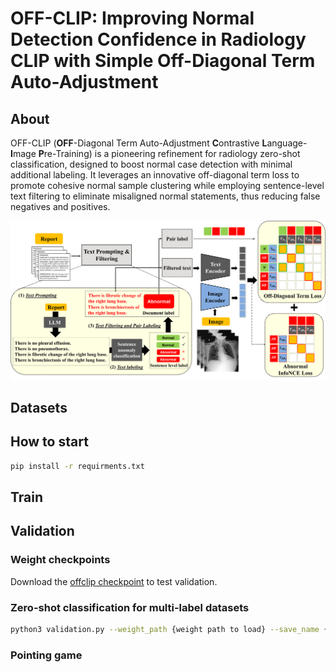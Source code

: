 # OFF-CLIP: Improving Normal Detection Confidence in Radiology CLIP with Simple Off-Diagonal Term Auto-Adjustment

## About
OFF-CLIP (**OFF**-Diagonal Term Auto-Adjustment **C**ontrastive **L**anguage-**I**mage **P**re-Training) is a pioneering refinement for radiology zero-shot classification, designed to boost normal case detection with minimal additional labeling. It leverages an innovative off-diagonal term loss to promote cohesive normal sample clustering while employing sentence-level text filtering to eliminate misaligned normal statements, thus reducing false negatives and positives.

![alt text](offclip_figure.png)

## Datasets

## How to start
```bash
pip install -r requirments.txt
```
## Train

## Validation
### Weight checkpoints  
Download the [offclip checkpoint](https://drive.google.com/file/d/1JmfB2jbl-58aBrxRwaMrGjhPNUUjKNC-/view?usp=drive_link) to test validation.

### Zero-shot classification for multi-label datasets
```bash
python3 validation.py --weight_path {weight path to load} --save_name {name to save similarities and results} -c configs/offclip.yaml
```

### Pointing game




